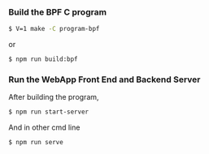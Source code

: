 ### Build the BPF C program
```sh
$ V=1 make -C program-bpf
```
or
```
$ npm run build:bpf
```

### Run the WebApp Front End and Backend Server
After building the program,

```sh
$ npm run start-server
```
And in other cmd line
```sh
$ npm run serve
```
